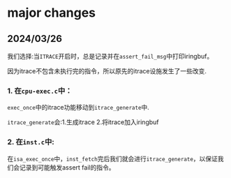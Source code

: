 # major changes
## 2024/03/26
我们选择:当`ITRACE`开启时，总是记录并在`assert_fail_msg`中打印iringbuf。

因为itrace不包含未执行完的指令，所以原先的itrace设施发生了一些改变.

### 1. 在`cpu-exec.c`中：
`exec_once`中的itrace功能移动到`itrace_generate`中.

`itrace_generate`会:1.生成itrace 2.将itrace加入iringbuf

### 2. 在`inst.c`中:
在`isa_exec_once`中，`inst_fetch`完后我们就会进行`itrace_generate`，以保证我们会记录到可能触发assert fail的指令。